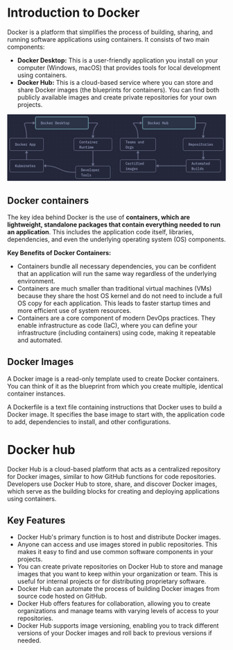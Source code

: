 # Introduction to Docker
Docker is a platform that simplifies the process of building, sharing, and running software applications using containers. It consists of two main components:

* **Docker Desktop:** This is a user-friendly application you install on your computer (Windows, macOS) that provides tools for local development using containers.
* **Docker Hub:** This is a cloud-based service where you can store and share Docker images (the blueprints for containers). You can find both publicly available images and create private repositories for your own projects.

![Diagram showing different features](assets/diagram.png)

## Docker containers
The key idea behind Docker is the use of **containers, which are lightweight, standalone packages that contain everything needed to run an application**. This includes the application code itself, libraries, dependencies, and even the underlying operating system (OS) components.

**Key Benefits of Docker Containers:**

* Containers bundle all necessary dependencies, you can be confident that an application will run the same way regardless of the underlying environment.
* Containers are much smaller than traditional virtual machines (VMs) because they share the host OS kernel and do not need to include a full OS copy for each application. This leads to faster startup times and more efficient use of system resources.
* Containers are a core component of modern DevOps practices. They enable infrastructure as code (IaC), where you can define your infrastructure (including containers) using code, making it repeatable and automated.

## Docker Images
A Docker image is a read-only template used to create Docker containers. You can think of it as the blueprint from which you create multiple, identical container instances.

A Dockerfile is a text file containing instructions that Docker uses to build a Docker image. It specifies the base image to start with, the application code to add, dependencies to install, and other configurations.
# Docker hub
Docker Hub is a cloud-based platform that acts as a centralized repository for Docker images, similar to how GitHub functions for code repositories. Developers use Docker Hub to store, share, and discover Docker images, which serve as the building blocks for creating and deploying applications using containers. 

## Key Features

- Docker Hub's primary function is to host and distribute Docker images.
- Anyone can access and use images stored in public repositories. This makes it easy to find and use common software components in your projects.
- You can create private repositories on Docker Hub to store and manage images that you want to keep within your organization or team. This is useful for internal projects or for distributing proprietary software.
- Docker Hub can automate the process of building Docker images from source code hosted on GitHub.
- Docker Hub offers features for collaboration, allowing you to create organizations and manage teams with varying levels of access to your repositories.
- Docker Hub supports image versioning, enabling you to track different versions of your Docker images and roll back to previous versions if needed.